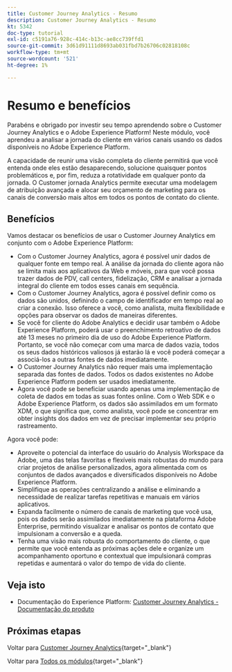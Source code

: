 ```yaml
---
title: Customer Journey Analytics - Resumo
description: Customer Journey Analytics - Resumo
kt: 5342
doc-type: tutorial
exl-id: c5191a76-928c-414c-b13c-ae8cc739ffd1
source-git-commit: 3d61d91111d8693ab031fbd7b26706c02818108c
workflow-type: tm+mt
source-wordcount: '521'
ht-degree: 1%

---
```


# Resumo e benefícios

Parabéns e obrigado por investir seu tempo aprendendo sobre o Customer Journey Analytics e o Adobe Experience Platform!
Neste módulo, você aprendeu a analisar a jornada do cliente em vários canais usando os dados disponíveis no Adobe Experience Platform.

A capacidade de reunir uma visão completa do cliente permitirá que você entenda onde eles estão desaparecendo, solucione quaisquer pontos problemáticos e, por fim, reduza a rotatividade em qualquer ponto da jornada.
O Customer jornada Analytics permite executar uma modelagem de atribuição avançada e alocar seu orçamento de marketing para os canais de conversão mais altos em todos os pontos de contato do cliente.

## Benefícios

Vamos destacar os benefícios de usar o Customer Journey Analytics em conjunto com o Adobe Experience Platform:

- Com o Customer Journey Analytics, agora é possível unir dados de qualquer fonte em tempo real. A análise da jornada do cliente agora não se limita mais aos aplicativos da Web e móveis, para que você possa trazer dados de PDV, call centers, fidelização, CRM e analisar a jornada integral do cliente em todos esses canais em sequência.
- Com o Customer Journey Analytics, agora é possível definir como os dados são unidos, definindo o campo de identificador em tempo real ao criar a conexão. Isso oferece a você, como analista, muita flexibilidade e opções para observar os dados de maneiras diferentes.
- Se você for cliente do Adobe Analytics e decidir usar também o Adobe Experience Platform, poderá usar o preenchimento retroativo de dados até 13 meses no primeiro dia de uso do Adobe Experience Platform. Portanto, se você não começar com uma marca de dados vazia, todos os seus dados históricos valiosos já estarão lá e você poderá começar a associá-los a outras fontes de dados imediatamente.
- O Customer Journey Analytics não requer mais uma implementação separada das fontes de dados. Todos os dados existentes no Adobe Experience Platform podem ser usados imediatamente.
- Agora você pode se beneficiar usando apenas uma implementação de coleta de dados em todas as suas fontes online. Com o Web SDK e o Adobe Experience Platform, os dados são assimilados em um formato XDM, o que significa que, como analista, você pode se concentrar em obter insights dos dados em vez de precisar implementar seu próprio rastreamento.

Agora você pode:

- Aproveite o potencial da interface do usuário do Analysis Workspace da Adobe, uma das telas favoritas e flexíveis mais robustas do mundo para criar projetos de análise personalizados, agora alimentada com os conjuntos de dados avançados e diversificados disponíveis no Adobe Experience Platform.
- Simplifique as operações centralizando a análise e eliminando a necessidade de realizar tarefas repetitivas e manuais em vários aplicativos.
- Expanda facilmente o número de canais de marketing que você usa, pois os dados serão assimilados imediatamente na plataforma Adobe Enterprise, permitindo visualizar e analisar os pontos de contato que impulsionam a conversão e a queda.
- Tenha uma visão mais robusta do comportamento do cliente, o que permite que você entenda as próximas ações dele e organize um acompanhamento oportuno e contextual que impulsionará compras repetidas e aumentará o valor do tempo de vida do cliente.

## Veja isto

- Documentação do Experience Platform: [Customer Journey Analytics - Documentação do produto](https://docs.adobe.com/content/help/pt-BR/experience-cloud/user-guides/home.translate.html)

## Próximas etapas

Voltar para [Customer Journey Analytics](./customer-journey-analytics-build-a-dashboard.md){target="_blank"}

Voltar para [Todos os módulos](./../../../../overview.md){target="_blank"}
